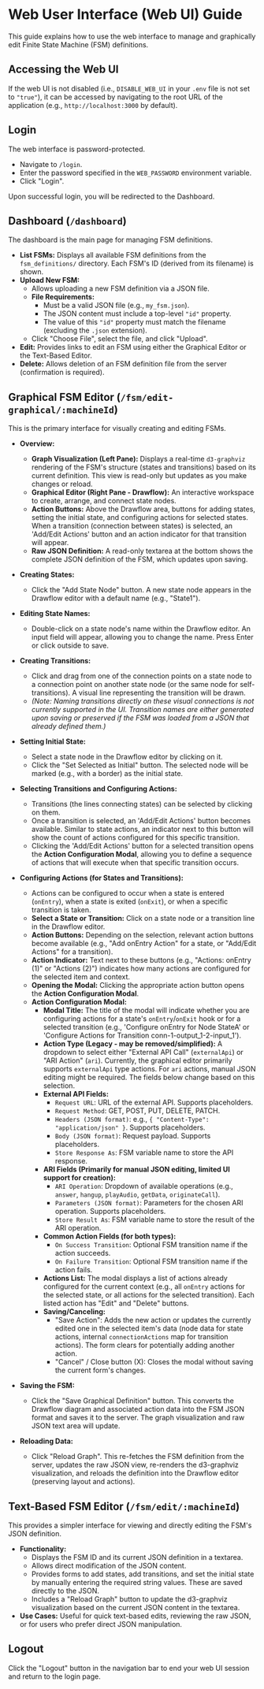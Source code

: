 # Web User Interface (Web UI) Guide

This guide explains how to use the web interface to manage and graphically edit Finite State Machine (FSM) definitions.

## Accessing the Web UI

If the web UI is not disabled (i.e., `DISABLE_WEB_UI` in your `.env` file is not set to `"true"`), it can be accessed by navigating to the root URL of the application (e.g., `http://localhost:3000` by default).

## Login

The web interface is password-protected.
*   Navigate to `/login`.
*   Enter the password specified in the `WEB_PASSWORD` environment variable.
*   Click "Login".

Upon successful login, you will be redirected to the Dashboard.

## Dashboard (`/dashboard`)

The dashboard is the main page for managing FSM definitions.

*   **List FSMs:** Displays all available FSM definitions from the `fsm_definitions/` directory. Each FSM's ID (derived from its filename) is shown.
*   **Upload New FSM:**
    *   Allows uploading a new FSM definition via a JSON file.
    *   **File Requirements:**
        *   Must be a valid JSON file (e.g., `my_fsm.json`).
        *   The JSON content must include a top-level `"id"` property.
        *   The value of this `"id"` property must match the filename (excluding the `.json` extension).
    *   Click "Choose File", select the file, and click "Upload".
*   **Edit:** Provides links to edit an FSM using either the Graphical Editor or the Text-Based Editor.
*   **Delete:** Allows deletion of an FSM definition file from the server (confirmation is required).

## Graphical FSM Editor (`/fsm/edit-graphical/:machineId`)

This is the primary interface for visually creating and editing FSMs.

*   **Overview:**
    *   **Graph Visualization (Left Pane):** Displays a real-time `d3-graphviz` rendering of the FSM's structure (states and transitions) based on its current definition. This view is read-only but updates as you make changes or reload.
    *   **Graphical Editor (Right Pane - Drawflow):** An interactive workspace to create, arrange, and connect state nodes.
    *   **Action Buttons:** Above the Drawflow area, buttons for adding states, setting the initial state, and configuring actions for selected states. When a transition (connection between states) is selected, an 'Add/Edit Actions' button and an action indicator for that transition will appear.
    *   **Raw JSON Definition:** A read-only textarea at the bottom shows the complete JSON definition of the FSM, which updates upon saving.

*   **Creating States:**
    *   Click the "Add State Node" button. A new state node appears in the Drawflow editor with a default name (e.g., "State1").
*   **Editing State Names:**
    *   Double-click on a state node's name within the Drawflow editor. An input field will appear, allowing you to change the name. Press Enter or click outside to save.
*   **Creating Transitions:**
    *   Click and drag from one of the connection points on a state node to a connection point on another state node (or the same node for self-transitions). A visual line representing the transition will be drawn.
    *   *(Note: Naming transitions directly on these visual connections is not currently supported in the UI. Transition names are either generated upon saving or preserved if the FSM was loaded from a JSON that already defined them.)*
*   **Setting Initial State:**
    *   Select a state node in the Drawflow editor by clicking on it.
    *   Click the "Set Selected as Initial" button. The selected node will be marked (e.g., with a border) as the initial state.
*   **Selecting Transitions and Configuring Actions:**
    *   Transitions (the lines connecting states) can be selected by clicking on them.
    *   Once a transition is selected, an 'Add/Edit Actions' button becomes available. Similar to state actions, an indicator next to this button will show the count of actions configured for this specific transition.
    *   Clicking the 'Add/Edit Actions' button for a selected transition opens the **Action Configuration Modal**, allowing you to define a sequence of actions that will execute when that specific transition occurs.
*   **Configuring Actions (for States and Transitions):**
    *   Actions can be configured to occur when a state is entered (`onEntry`), when a state is exited (`onExit`), or when a specific transition is taken.
    *   **Select a State or Transition:** Click on a state node or a transition line in the Drawflow editor.
    *   **Action Buttons:** Depending on the selection, relevant action buttons become available (e.g., "Add onEntry Action" for a state, or "Add/Edit Actions" for a transition).
    *   **Action Indicator:** Text next to these buttons (e.g., "Actions: onEntry (1)" or "Actions (2)") indicates how many actions are configured for the selected item and context.
    *   **Opening the Modal:** Clicking the appropriate action button opens the **Action Configuration Modal**.
    *   **Action Configuration Modal:**
        *   **Modal Title:** The title of the modal will indicate whether you are configuring actions for a state's `onEntry`/`onExit` hook or for a selected transition (e.g., 'Configure onEntry for Node StateA' or 'Configure Actions for Transition conn-1-output_1-2-input_1').
        *   **Action Type (Legacy - may be removed/simplified):** A dropdown to select either "External API Call" (`externalApi`) or "ARI Action" (`ari`). Currently, the graphical editor primarily supports `externalApi` type actions. For `ari` actions, manual JSON editing might be required. The fields below change based on this selection.
        *   **External API Fields:**
            *   `Request URL`: URL of the external API. Supports placeholders.
            *   `Request Method`: GET, POST, PUT, DELETE, PATCH.
            *   `Headers (JSON format)`: e.g., `{ "Content-Type": "application/json" }`. Supports placeholders.
            *   `Body (JSON format)`: Request payload. Supports placeholders.
            *   `Store Response As`: FSM variable name to store the API response.
        *   **ARI Fields (Primarily for manual JSON editing, limited UI support for creation):**
            *   `ARI Operation`: Dropdown of available operations (e.g., `answer`, `hangup`, `playAudio`, `getData`, `originateCall`).
            *   `Parameters (JSON format)`: Parameters for the chosen ARI operation. Supports placeholders.
            *   `Store Result As`: FSM variable name to store the result of the ARI operation.
        *   **Common Action Fields (for both types):**
            *   `On Success Transition`: Optional FSM transition name if the action succeeds.
            *   `On Failure Transition`: Optional FSM transition name if the action fails.
        *   **Actions List:** The modal displays a list of actions already configured for the current context (e.g., all `onEntry` actions for the selected state, or all actions for the selected transition). Each listed action has "Edit" and "Delete" buttons.
        *   **Saving/Canceling:**
            *   "Save Action": Adds the new action or updates the currently edited one in the selected item's data (node data for state actions, internal `connectionActions` map for transition actions). The form clears for potentially adding another action.
            *   "Cancel" / Close button (X): Closes the modal without saving the current form's changes.
*   **Saving the FSM:**
    *   Click the "Save Graphical Definition" button. This converts the Drawflow diagram and associated action data into the FSM JSON format and saves it to the server. The graph visualization and raw JSON text area will update.
*   **Reloading Data:**
    *   Click "Reload Graph". This re-fetches the FSM definition from the server, updates the raw JSON view, re-renders the d3-graphviz visualization, and reloads the definition into the Drawflow editor (preserving layout and actions).

## Text-Based FSM Editor (`/fsm/edit/:machineId`)

This provides a simpler interface for viewing and directly editing the FSM's JSON definition.

*   **Functionality:**
    *   Displays the FSM ID and its current JSON definition in a textarea.
    *   Allows direct modification of the JSON content.
    *   Provides forms to add states, add transitions, and set the initial state by manually entering the required string values. These are saved directly to the JSON.
    *   Includes a "Reload Graph" button to update the d3-graphviz visualization based on the current JSON content in the textarea.
*   **Use Cases:** Useful for quick text-based edits, reviewing the raw JSON, or for users who prefer direct JSON manipulation.

## Logout

Click the "Logout" button in the navigation bar to end your web UI session and return to the login page.
